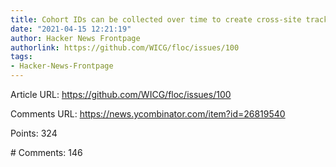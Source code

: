 ```yaml
---
title: Cohort IDs can be collected over time to create cross-site tracking IDs
date: "2021-04-15 12:21:19"
author: Hacker News Frontpage
authorlink: https://github.com/WICG/floc/issues/100
tags:
- Hacker-News-Frontpage
---
```


<p>Article URL: <a href="https://github.com/WICG/floc/issues/100">https://github.com/WICG/floc/issues/100</a></p>
<p>Comments URL: <a href="https://news.ycombinator.com/item?id=26819540">https://news.ycombinator.com/item?id=26819540</a></p>
<p>Points: 324</p>
<p># Comments: 146</p>
